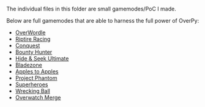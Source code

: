 The individual files in this folder are small gamemodes/PoC I made.

Below are full gamemodes that are able to harness the full power of OverPy:

-   [OverWordle](https://github.com/Zezombye/overwordle)
-   [Riptire Racing](https://github.com/Zezombye/riptire-racing)
-   [Conquest](https://github.com/GrandeurHammers/Conquest)
-   [Bounty Hunter](https://github.com/nathan130200/BountyHunter)
-   [Hide & Seek Ultimate](https://github.com/CaptCaptain/Hide-and-Seek--Ultimate)
-   [Bladezone](https://github.com/Provoxin/Bladezone)
-   [Apples to Apples](https://github.com/CaptCaptain/card-game)
-   [Project Phantom](https://github.com/1blockyboi/owwprojectphantom)
-   [Superheroes](https://github.com/teknician/superheroes)
-   [Wrecking Ball](https://github.com/CaptCaptain/Wreckingball)
-   [Overwatch Merge](https://github.com/Jatoxo/OverwatchMerge)

